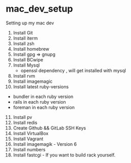 # mac_dev_setup
Setting up my mac dev

1. Install Git
2. Install iterm
3. Install zsh
4. Install homebrew
5. Install gpg => gnupg
6. Install BCwipe
7. Install Mysql
   - openssl dependency , will get installed with mysql
8. Install rvm
9. Install imagemagic
10. Install latest ruby-versions
   - bundler in each ruby version
   - rails in each ruby version
   - foreman in each ruby version
11. Install pv
12. Install redis
13. Create Github && GitLab SSH Keys
14. Install VirtualBox
15. Install Vagrant
16. Install imagemagik - Version 6
17. Install numbers
18. Install fastcgi - If you want to build rack yourself. 
